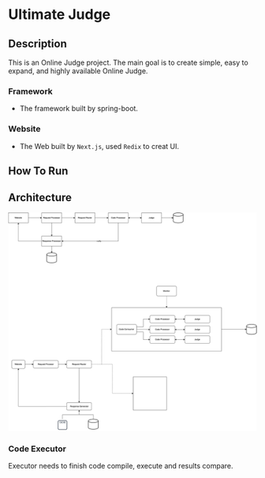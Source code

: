 # Ultimate Judge

## Description

This is an Online Judge project. The main goal is to create simple, easy to expand, and highly available Online Judge.

### Framework

- The framework built by spring-boot.

### Website

- The Web built by `Next.js`, used `Redix` to creat UI.

## How To Run

## Architecture

![](./doc/img/architecture.png)

### Code Executor
Executor needs to finish code compile, execute and results compare.









